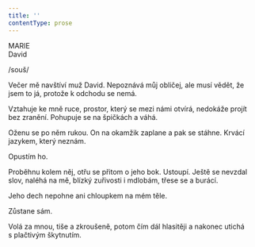 ```yaml
---
title: ''
contentType: prose
---
```


MARIE  
David

/souš/

  

Večer mě navštíví muž David. Nepoznává můj obličej, ale musí vědět, že jsem to já, protože k odchodu se nemá.

Vztahuje ke mně ruce, prostor, který se mezi námi otvírá, nedokáže projít bez zranění. Pohupuje se na špičkách a váhá.

Oženu se po něm rukou. On na okamžik zaplane a pak se stáhne. Krvácí jazykem, který neznám.

Opustím ho.

Proběhnu kolem něj, otřu se přitom o jeho bok. Ustoupí. Ještě se nevzdal slov, naléhá na mě, blízký zuřivosti i mdlobám, třese se a burácí.

Jeho dech nepohne ani chloupkem na mém těle.

Zůstane sám.

Volá za mnou, tiše a zkroušeně, potom čím dál hlasitěji a nakonec utichá s plačtivým škytnutím.
